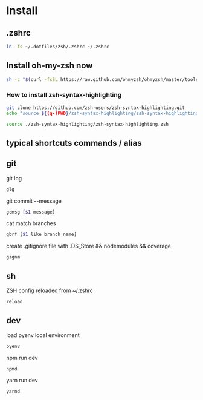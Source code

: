 # Install

## .zshrc
```bash
ln -fs ~/.dotfiles/zsh/.zshrc ~/.zshrc
```

## Install oh-my-zsh now
```bash
sh -c "$(curl -fsSL https://raw.github.com/ohmyzsh/ohmyzsh/master/tools/install.sh)"
```

### How to install zsh-syntax-highlighting
```bash
git clone https://github.com/zsh-users/zsh-syntax-highlighting.git
echo "source ${(q-)PWD}/zsh-syntax-highlighting/zsh-syntax-highlighting.zsh" >> ${ZDOTDIR:-$HOME}/.zshrc
```
```bash
source ./zsh-syntax-highlighting/zsh-syntax-highlighting.zsh
```

## typical shortcuts commands / alias
## git

git log
```bash
glg
  ```

git commit --message

``` bash
gcmsg [$1 message]
```

cat match branches
``` bash
gbrf [$1 like branch name]
```

create .gitignore file with .DS_Store && nodemodules && coverage
``` bash
gignm
```

## sh
ZSH config reloaded from ~/.zshrc
``` bash
reload
```


## dev
load pyenv local environment
``` bash
pyenv
```

npm run dev
``` bash
npmd
```

yarn run dev
``` bash
yarnd
```
